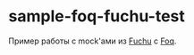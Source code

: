 # sample-foq-fuchu-test
Пример работы с mock'ами из [Fuchu](https://github.com/mausch/Fuchu) c [Foq](https://github.com/fsprojects/Foq).
